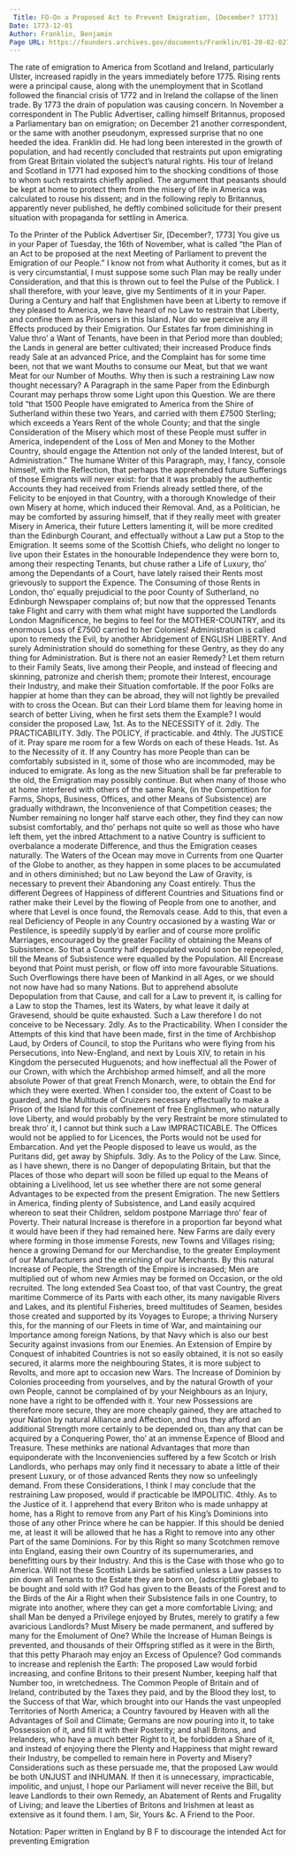 ```yaml
---
 Title: FO-On a Proposed Act to Prevent Emigration, [December? 1773]
Date: 1773-12-01
Author: Franklin, Benjamin
Page URL: https://founders.archives.gov/documents/Franklin/01-20-02-0278
---
```


The rate of emigration to America from Scotland and Ireland, particularly Ulster, increased rapidly in the years immediately before 1775. Rising rents were a principal cause, along with the unemployment that in Scotland followed the financial crisis of 1772 and in Ireland the collapse of the linen trade. By 1773 the drain of population was causing concern. In November a correspondent in The Public Advertiser, calling himself Britannus, proposed a Parliamentary ban on emigration; on December 21 another correspondent, or the same with another pseudonym, expressed surprise that no one heeded the idea.
Franklin did. He had long been interested in the growth of population, and had recently concluded that restraints put upon emigrating from Great Britain violated the subject’s natural rights. His tour of Ireland and Scotland in 1771 had exposed him to the shocking conditions of those to whom such restraints chiefly applied. The argument that peasants should be kept at home to protect them from the misery of life in America was calculated to rouse his dissent; and in the following reply to Britannus, apparently never published, he deftly combined solicitude for their present situation with propaganda for settling in America.
 
To the Printer of the Publick Advertiser
Sir,
[December?, 1773]
You give us in your Paper of Tuesday, the 16th of November, what is called “the Plan of an Act to be proposed at the next Meeting of Parliament to prevent the Emigration of our People.” I know not from what Authority it comes, but as it is very circumstantial, I must suppose some such Plan may be really under Consideration, and that this is thrown out to feel the Pulse of the Publick. I shall therefore, with your leave, give my Sentiments of it in your Paper.
During a Century and half that Englishmen have been at Liberty to remove if they pleased to America, we have heard of no Law to restrain that Liberty, and confine them as Prisoners in this Island. Nor do we perceive any ill Effects produced by their Emigration. Our Estates far from diminishing in Value thro’ a Want of Tenants, have been in that Period more than doubled; the Lands in general are better cultivated; their increased Produce finds ready Sale at an advanced Price, and the Complaint has for some time been, not that we want Mouths to consume our Meat, but that we want Meat for our Number of Mouths.
Why then is such a restraining Law now thought necessary? A Paragraph in the same Paper from the Edinburgh Courant may perhaps throw some Light upon this Question. We are there told “that 1500 People have emigrated to America from the Shire of Sutherland within these two Years, and carried with them £7500 Sterling; which exceeds a Years Rent of the whole County; and that the single Consideration of the Misery which most of these People must suffer in America, independent of the Loss of Men and Money to the Mother Country, should engage the Attention not only of the landed Interest, but of Administration.” The humane Writer of this Paragraph, may, I fancy, console himself, with the Reflection, that perhaps the apprehended future Sufferings of those Emigrants will never exist: for that it was probably the authentic Accounts they had received from Friends already settled there, of the Felicity to be enjoyed in that Country, with a thorough Knowledge of their own Misery at home, which induced their Removal. And, as a Politician, he may be comforted by assuring himself, that if they really meet with greater Misery in America, their future Letters lamenting it, will be more credited than the Edinburgh Courant, and effectually without a Law put a Stop to the Emigration. It seems some of the Scottish Chiefs, who delight no longer to live upon their Estates in the honourable Independence they were born to, among their respecting Tenants, but chuse rather a Life of Luxury, tho’ among the Dependants of a Court, have lately raised their Rents most grievously to support the Expence. The Consuming of those Rents in London, tho’ equally prejudicial to the poor County of Sutherland, no Edinburgh Newspaper complains of; but now that the oppressed Tenants take Flight and carry with them what might have supported the Landlords London Magnificence, he begins to feel for the MOTHER-COUNTRY, and its enormous Loss of £7500 carried to her Colonies! Administration is called upon to remedy the Evil, by another Abridgement of ENGLISH LIBERTY. And surely Administration should do something for these Gentry, as they do any thing for Administration.
But is there not an easier Remedy? Let them return to their Family Seats, live among their People, and instead of fleecing and skinning, patronize and cherish them; promote their Interest, encourage their Industry, and make their Situation comfortable. If the poor Folks are happier at home than they can be abroad, they will not lightly be prevailed with to cross the Ocean. But can their Lord blame them for leaving home in search of better Living, when he first sets them the Example?
I would consider the proposed Law,
1st. As to the NECESSITY of it.
2dly. The PRACTICABILITY.
3dly. The POLICY, if practicable.
and 4thly. The JUSTICE of it.
Pray spare me room for a few Words on each of these Heads.
 1st. As to the Necessity of it.
If any Country has more People than can be comfortably subsisted in it, some of those who are incommoded, may be induced to emigrate. As long as the new Situation shall be far preferable to the old, the Emigration may possibly continue. But when many of those who at home interfered with others of the same Rank, (in the Competition for Farms, Shops, Business, Offices, and other Means of Subsistence) are gradually withdrawn, the Inconvenience of that Competition ceases; the Number remaining no longer half starve each other, they find they can now subsist comfortably, and tho’ perhaps not quite so well as those who have left them, yet the inbred Attachment to a native Country is sufficient to overbalance a moderate Difference, and thus the Emigration ceases naturally. The Waters of the Ocean may move in Currents from one Quarter of the Globe to another, as they happen in some places to be accumulated and in others diminished; but no Law beyond the Law of Gravity, is necessary to prevent their Abandoning any Coast entirely. Thus the different Degrees of Happiness of different Countries and Situations find or rather make their Level by the flowing of People from one to another, and where that Level is once found, the Removals cease. Add to this, that even a real Deficiency of People in any Country occasioned by a wasting War or Pestilence, is speedily supply’d by earlier and of course more prolific Marriages, encouraged by the greater Facility of obtaining the Means of Subsistence. So that a Country half depopulated would soon be repeopled, till the Means of Subsistence were equalled by the Population. All Encrease beyond that Point must perish, or flow off into more favourable Situations. Such Overflowings there have been of Mankind in all Ages, or we should not now have had so many Nations. But to apprehend absolute Depopulation from that Cause, and call for a Law to prevent it, is calling for a Law to stop the Thames, lest its Waters, by what leave it daily at Gravesend, should be quite exhausted. Such a Law therefore I do not conceive to be Necessary.
 2dly. As to the Practicability.
  When I consider the Attempts of this kind that have been made, first in the time of Archbishop Laud, by Orders of Council, to stop the Puritans who were flying from his Persecutions, into New-England, and next by Louis XIV, to retain in his Kingdom the persecuted Huguenots; and how ineffectual all the Power of our Crown, with which the Archbishop armed himself, and all the more absolute Power of that great French Monarch, were, to obtain the End for which they were exerted. When I consider too, the extent of Coast to be guarded, and the Multitude of Cruizers necessary effectually to make a Prison of the Island for this confinement of free Englishmen, who naturally love Liberty, and would probably by the very Restraint be more stimulated to break thro’ it, I cannot but think such a Law IMPRACTICABLE. The Offices would not be applied to for Licences, the Ports would not be used for Embarcation. And yet the People disposed to leave us would, as the Puritans did, get away by Shipfuls.
 3dly. As to the Policy of the Law.
  Since, as I have shewn, there is no Danger of depopulating Britain, but that the Places of those who depart will soon be filled up equal to the Means of obtaining a Livelihood, let us see whether there are not some general Advantages to be expected from the present Emigration. The new Settlers in America, finding plenty of Subsistence, and Land easily acquired whereon to seat their Children, seldom postpone Marriage thro’ fear of Poverty. Their natural Increase is therefore in a proportion far beyond what it would have been if they had remained here. New Farms are daily every where forming in those immense Forests, new Towns and Villages rising; hence a growing Demand for our Merchandise, to the greater Employment of our Manufacturers and the enriching of our Merchants. By this natural Increase of People, the Strength of the Empire is increased; Men are multiplied out of whom new Armies may be formed on Occasion, or the old recruited. The long extended Sea Coast too, of that vast Country, the great maritime Commerce of its Parts with each other, its many navigable Rivers and Lakes, and its plentiful Fisheries, breed multitudes of Seamen, besides those created and supported by its Voyages to Europe; a thriving Nursery this, for the manning of our Fleets in time of War, and maintaining our Importance among foreign Nations, by that Navy which is also our best Security against invasions from our Enemies. An Extension of Empire by Conquest of inhabited Countries is not so easily obtained, it is not so easily secured, it alarms more the neighbouring States, it is more subject to Revolts, and more apt to occasion new Wars. The Increase of Dominion by Colonies proceeding from yourselves, and by the natural Growth of your own People, cannot be complained of by your Neighbours as an Injury, none have a right to be offended with it. Your new Possessions are therefore more secure, they are more cheaply gained, they are attached to your Nation by natural Alliance and Affection, and thus they afford an additional Strength more certainly to be depended on, than any that can be acquired by a Conquering Power, tho’ at an immense Expence of Blood and Treasure. These methinks are national Advantages that more than equiponderate with the Inconveniencies suffered by a few Scotch or Irish Landlords, who perhaps may only find it necessary to abate a little of their present Luxury, or of those advanced Rents they now so unfeelingly demand. From these Considerations, I think I may conclude that the restraining Law proposed, would if practicable be IMPOLITIC. 
 4thly. As to the Justice of it.
  I apprehend that every Briton who is made unhappy at home, has a Right to remove from any Part of his King’s Dominions into those of any other Prince where he can be happier. If this should be denied me, at least it will be allowed that he has a Right to remove into any other Part of the same Dominions. For by this Right so many Scotchmen remove into England, easing their own Country of its supernumeraries, and benefitting ours by their Industry. And this is the Case with those who go to America. Will not these Scottish Lairds be satisfied unless a Law passes to pin down all Tenants to the Estate they are born on, (adscriptitii glebae) to be bought and sold with it? God has given to the Beasts of the Forest and to the Birds of the Air a Right when their Subsistence fails in one Country, to migrate into another, where they can get a more comfortable Living; and shall Man be denyed a Privilege enjoyed by Brutes, merely to gratify a few avaricious Landlords? Must Misery be made permanent, and suffered by many for the Emolument of One? While the Increase of Human Beings is prevented, and thousands of their Offspring stifled as it were in the Birth, that this petty Pharaoh may enjoy an Excess of Opulence? God commands to increase and replenish the Earth: The proposed Law would forbid increasing, and confine Britons to their present Number, keeping half that Number too, in wretchedness. The Common People of Britain and of Ireland, contributed by the Taxes they paid, and by the Blood they lost, to the Success of that War, which brought into our Hands the vast unpeopled Territories of North America; a Country favoured by Heaven with all the Advantages of Soil and Climate; Germans are now pouring into it, to take Possession of it, and fill it with their Posterity; and shall Britons, and Irelanders, who have a much better Right to it, be forbidden a Share of it, and instead of enjoying there the Plenty and Happiness that might reward their Industry, be compelled to remain here in Poverty and Misery? Considerations such as these persuade me, that the proposed Law would be both UNJUST and INHUMAN.
If then it is unnecessary, impracticable, impolitic, and unjust, I hope our Parliament will never receive the Bill, but leave Landlords to their own Remedy, an Abatement of Rents and Frugality of Living; and leave the Liberties of Britons and Irishmen at least as extensive as it found them. I am, Sir, Yours &c.
A Friend to the Poor.
 
Notation: Paper written in England by B F to discourage the intended Act for preventing Emigration

